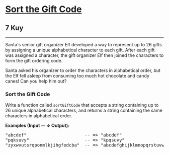 <h1><a href="https://www.codewars.com/kata/52aeb2f3ad0e952f560005d3">Sort the Gift Code</a></h1>
<h2>7 Kuy</h2>
<hr>
<p>Santa's senior gift organizer Elf developed a way to represent up to 26 gifts by assigning 
a unique alphabetical character to each gift. After each gift was assigned a character, 
the gift organizer Elf then joined the characters to form the gift ordering code.</p>
<p>Santa asked his organizer to order the characters in alphabetical order, but the Elf fell asleep 
from consuming too much hot chocolate and candy canes! Can you help him out?</p>
<h3>Sort the Gift Code</h3>
<p>Write a function called <code>sortGiftCode</code> that accepts a string 
containing up to 26 unique alphabetical characters, 
and returns a string containing the same characters in alphabetical order.</p>
<p><strong>Examples (Input -- => Output):</strong></p>
<pre>
"abcdef"                      -- => "abcdef"
"pqksuvy"                     -- => "kpqsuvy"
"zyxwvutsrqponmlkjihgfedcba"  -- => "abcdefghijklmnopqrstuvwxyz"
</pre>